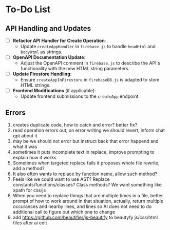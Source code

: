 # To-Do List

## API Handling and Updates

- [ ] **Refactor API Handler for Create Operation**:
   - Update `createAppHandler` in `firebase.js` to handle `headHtml` and `bodyHtml` as strings.
- [ ] **OpenAPI Documentation Update**:
   - Adjust the OpenAPI comment in `firebase.js` to describe the API's functionality with the new HTML string parameters.
- [ ] **Update Firestore Handling**:
   - Ensure `createAppInFirestore` in `firebaseDB.js` is adapted to store HTML strings.
- [ ] **Frontend Modifications** (if applicable):
   - Update frontend submissions to the `createApp` endpoint.

## Errors
1. creates duplicate code, how to catch and error? better fix?
3. read operation errors out, on error writing we should revert, inform chat gpt about it
4. may be we should not error but instruct back that error happend and what it was
5. sometimes it puts incomplete text in replace, improve prompting to explain how it works
6. Sometimes when targeted replace fails it proposes whole file rewrite, add a method?
7. It also often wants to replace by function name, allow such method?
8. Feels like we could want to use AST? Replace constants/functions/classes? Class methods? We want something like xpath for css/js
9. When you need to replace things that are multiple times in a file, better prompt of how to work around in that situation, actually, return multiple occurances and nearby lines, and lines so AI does not need to do additional call to figure out which one to change
10. add https://github.com/beautifier/js-beautify to beautyfy js/css/html files after ai edit
